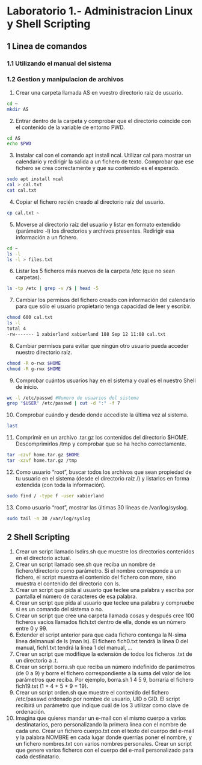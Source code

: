 # Laboratorio 1.- Administracion Linux y Shell Scripting

## 1 Linea de comandos

### 1.1 Utilizando el manual del sistema

### 1.2 Gestion y manipulacion de archivos

1) Crear una carpeta llamada AS en vuestro directorio raiz de usuario.

``` bash
cd ~
mkdir AS
```

2) Entrar dentro de la carpeta y comprobar que el directorio coincide con el contenido de la variable de entorno PWD.

``` bash
cd AS
echo $PWD
```

3) Instalar cal con el comando apt install ncal. Utilizar cal para mostrar un calendario y redirigir la salida a un fichero de texto. Comprobar que ese fichero se crea correctamente y que su contenido es el esperado.

``` bash
sudo apt install ncal
cal > cal.txt
cat cal.txt
```

4) Copiar el fichero recién creado al directorio raíz del usuario.

``` bash
cp cal.txt ~
```

5) Moverse al directorio raíz del usuario y listar en formato extendido (parámetro -l) los directorios y archivos presentes. Redirigir esa información a un fichero.

``` bash
cd ~
ls -l
ls -l > files.txt
```

6) Listar los 5 ficheros más nuevos de la carpeta /etc (que no sean carpetas).

``` bash
ls -tp /etc | grep -v /$ | head -5
```

7) Cambiar los permisos del fichero creado con información del calendario para que sólo el usuario propietario tenga capacidad de leer y escribir.

``` bash
chmod 600 cal.txt
ls -l
total 4
-rw------- 1 xabierland xabierland 188 Sep 12 11:08 cal.txt
```

8) Cambiar permisos para evitar que ningún otro usuario pueda acceder nuestro directorio raíz.

``` bash
chmod -R o-rwx $HOME
chmod -R g-rwx $HOME
```

9) Comprobar cuántos usuarios hay en el sistema y cual es el nuestro Shell de inicio.

``` bash
wc -l /etc/passwd #Numero de usuarios del sistema
grep "$USER" /etc/passwd | cut -d ":" -f 7
```

10) Comprobar cuándo y desde donde accediste la última vez al sistema.

``` bash
last
```

11) Comprimir en un archivo .tar.gz los contenidos del directorio $HOME. Descomprimirlos /tmp y comprobar que se ha hecho correctamente.

``` bash
tar -czvf home.tar.gz $HOME
tar -xzvf home.tar.gz /tmp
```

12) Como usuario “root”, buscar todos los archivos que sean propiedad de tu usuario en el sistema (desde el directorio raíz /) y listarlos en forma extendida (con toda la información).

``` bash
sudo find / -type f -user xabierland
```

13) Como usuario “root”, mostrar las últimas 30 líneas de /var/log/syslog.

``` bash
sudo tail -n 30 /var/log/syslog
```

## 2 Shell Scripting

1) Crear un script llamado lsdirs.sh que muestre los directorios contenidos en el directorio actual.
2) Crear un script llamado see.sh que reciba un nombre de fichero/directorio como parámetro. Si el nombre
corresponde a un fichero, el script muestra el contenido del fichero con more, sino muestra el contenido del
directorio con ls.
3) Crear un script que pida al usuario que teclee una palabra y escriba por pantalla el número de caracteres de
esa palabra.
4) Crear un script que pida al usuario que teclee una palabra y compruebe si es un comando del sistema o no.
5) Crear un script que cree una carpeta llamada cosas y después cree 100 ficheros vacíos llamados
fich<numero>.txt dentro de ella, donde <numero> es un número entre 0 y 99.
6) Extender el script anterior para que cada fichero contenga la N-sima línea delmanual de ls (man ls). El fichero
fich0.txt tendrá la línea 0 del manual, fich1.txt tendrá la línea 1 del manual, …
7) Crear un script que modifique la extensión de todos los ficheros .txt de un directorio a .t.
8) Crear un script borra.sh que reciba un número indefinido de parámetros (de 0 a 9) y borre el fichero
correspondiente a la suma del valor de los parámetros que reciba. Por ejemplo, borra.sh 1 4 5 9, borraría el
fichero fich19.txt (1 + 4 + 5 + 9 = 19).
9) Crear un script orden.sh que muestre el contenido del fichero /etc/passwd ordenado por nombre de usuario, UID o GID. El script recibirá un parámetro que indique cuál de los 3 utilizar como clave de ordenación.
10) Imagina que quieres mandar un e-mail con el mismo cuerpo a varios destinatarios, pero personalizando la
primera línea con el nombre de cada uno. Crear un fichero cuerpo.txt con el texto del cuerpo del e-mail y la palabra NOMBRE en cada lugar donde querrías poner el nombre, y un fichero nombres.txt con varios nombres personales. Crear un script que genere varios ficheros con el cuerpo del e-mail personalizado para cada destinatario.
